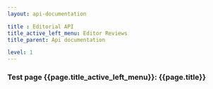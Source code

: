 ```yaml
---
layout: api-documentation

title : Editorial API
title_active_left_menu: Editor Reviews
title_parent: Api documentation

level: 1
---
```



### Test page {{page.title_active_left_menu}}: {{page.title}}


